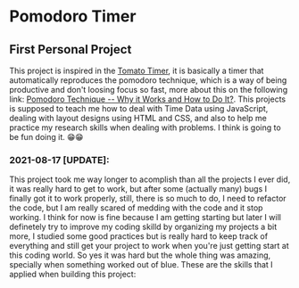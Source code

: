 <h1>Pomodoro Timer</h1>
<h2>First Personal Project</h2>
<p>
  This project is inspired in the
  <a href="https://tomato-timer.com/" target="blank">Tomato Timer</a>, it is
  basically a timer that automatically reproduces the pomodoro technique, which
  is a way of being productive and don't loosing focus so fast, more about this
  on the following link:
  <a
    href="https://todoist.com/productivity-methods/pomodoro-technique"
    targer="blank"
    >Pomodoro Technique -- Why it Works and How to Do It?</a
  >. This projects is supposed to teach me how to deal with Time Data using
  JavaScript, dealing with layout designs using HTML and CSS, and also to help
  me practice my research skills when dealing with problems. I think is going to
  be fun doing it. 😁😁
</p>
<h3>2021-08-17 [UPDATE]:</h3>
<p>This project took me way longer to acomplish than all the projects I ever did, it was really hard to get to work, but after some (actually many) bugs I finally got it to work properly, still, there is so much to do, I need to refactor the code, but I am really scared of medding with the code and it stop working. I think for now is fine because I am getting starting but later I will definetely try to improve my coding skilld by organizing my projects a bit more, I studied some good practices but is really hard to keep track of everything and still get your project to work when you're just getting start at this coding world. So yes it was hard but the whole thing was amazing, specially when something worked out of blue. These are the skills that I applied when building this project:<p>
